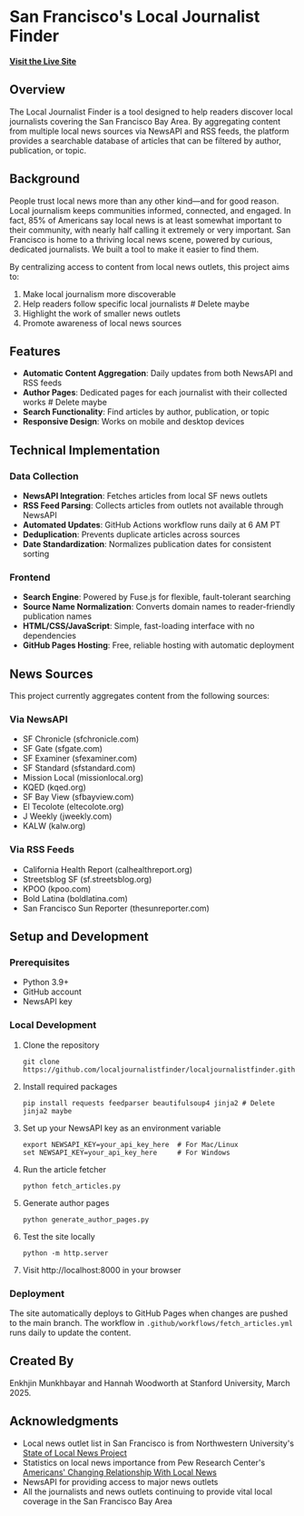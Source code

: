 # San Francisco's Local Journalist Finder

**[Visit the Live Site](https://localjournalistfinder.github.io/)**

## Overview
The Local Journalist Finder is a tool designed to help readers discover local journalists covering the San Francisco Bay Area. By aggregating content from multiple local news sources via NewsAPI and RSS feeds, the platform provides a searchable database of articles that can be filtered by author, publication, or topic.

## Background
People trust local news more than any other kind—and for good reason. Local journalism keeps communities informed, connected, and engaged. In fact, 85% of Americans say local news is at least somewhat important to their community, with nearly half calling it extremely or very important. San Francisco is home to a thriving local news scene, powered by curious, dedicated journalists. We built a tool to make it easier to find them.

By centralizing access to content from local news outlets, this project aims to:
1. Make local journalism more discoverable
2. Help readers follow specific local journalists # Delete maybe
3. Highlight the work of smaller news outlets
4. Promote awareness of local news sources

## Features
- **Automatic Content Aggregation**: Daily updates from both NewsAPI and RSS feeds
- **Author Pages**: Dedicated pages for each journalist with their collected works # Delete maybe
- **Search Functionality**: Find articles by author, publication, or topic
- **Responsive Design**: Works on mobile and desktop devices

## Technical Implementation

### Data Collection
- **NewsAPI Integration**: Fetches articles from local SF news outlets
- **RSS Feed Parsing**: Collects articles from outlets not available through NewsAPI
- **Automated Updates**: GitHub Actions workflow runs daily at 6 AM PT
- **Deduplication**: Prevents duplicate articles across sources
- **Date Standardization**: Normalizes publication dates for consistent sorting

### Frontend
- **Search Engine**: Powered by Fuse.js for flexible, fault-tolerant searching
- **Source Name Normalization**: Converts domain names to reader-friendly publication names
- **HTML/CSS/JavaScript**: Simple, fast-loading interface with no dependencies
- **GitHub Pages Hosting**: Free, reliable hosting with automatic deployment

## News Sources
This project currently aggregates content from the following sources:

### Via NewsAPI
- SF Chronicle (sfchronicle.com)
- SF Gate (sfgate.com)
- SF Examiner (sfexaminer.com)
- SF Standard (sfstandard.com)
- Mission Local (missionlocal.org)
- KQED (kqed.org)
- SF Bay View (sfbayview.com)
- El Tecolote (eltecolote.org)
- J Weekly (jweekly.com)
- KALW (kalw.org)

### Via RSS Feeds
- California Health Report (calhealthreport.org)
- Streetsblog SF (sf.streetsblog.org)
- KPOO (kpoo.com)
- Bold Latina (boldlatina.com)
- San Francisco Sun Reporter (thesunreporter.com)

## Setup and Development

### Prerequisites
- Python 3.9+
- GitHub account
- NewsAPI key

### Local Development
1. Clone the repository
   ```
   git clone https://github.com/localjournalistfinder/localjournalistfinder.github.io.git
   ```

2. Install required packages
   ```
   pip install requests feedparser beautifulsoup4 jinja2 # Delete jinja2 maybe
   ```

3. Set up your NewsAPI key as an environment variable
   ```
   export NEWSAPI_KEY=your_api_key_here  # For Mac/Linux
   set NEWSAPI_KEY=your_api_key_here     # For Windows
   ```

4. Run the article fetcher
   ```
   python fetch_articles.py
   ```

5. Generate author pages
   ```
   python generate_author_pages.py
   ```

6. Test the site locally
   ```
   python -m http.server
   ```

7. Visit http://localhost:8000 in your browser

### Deployment
The site automatically deploys to GitHub Pages when changes are pushed to the main branch. The workflow in `.github/workflows/fetch_articles.yml` runs daily to update the content.

## Created By
Enkhjin Munkhbayar and Hannah Woodworth at Stanford University, March 2025.

## Acknowledgments
- Local news outlet list in San Francisco is from Northwestern University's [State of Local News Project](https://localnewsinitiative.northwestern.edu/projects/state-of-local-news/)
- Statistics on local news importance from Pew Research Center's [Americans' Changing Relationship With Local News](https://www.pewresearch.org/journalism/2024/05/07/americans-changing-relationship-with-local-news/)
- NewsAPI for providing access to major news outlets
- All the journalists and news outlets continuing to provide vital local coverage in the San Francisco Bay Area
